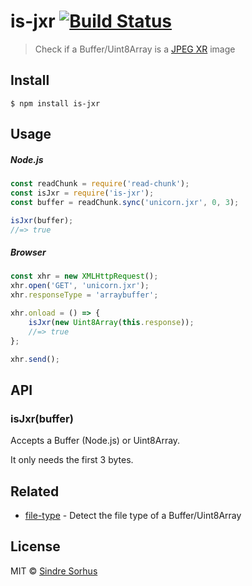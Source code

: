 # is-jxr [![Build Status](https://travis-ci.org/sindresorhus/is-jxr.svg?branch=master)](https://travis-ci.org/sindresorhus/is-jxr)

> Check if a Buffer/Uint8Array is a [JPEG XR](https://en.wikipedia.org/wiki/JPEG_XR) image


## Install

```
$ npm install is-jxr
```


## Usage

##### Node.js

```js
const readChunk = require('read-chunk');
const isJxr = require('is-jxr');
const buffer = readChunk.sync('unicorn.jxr', 0, 3);

isJxr(buffer);
//=> true
```

##### Browser

```js
const xhr = new XMLHttpRequest();
xhr.open('GET', 'unicorn.jxr');
xhr.responseType = 'arraybuffer';

xhr.onload = () => {
	isJxr(new Uint8Array(this.response));
	//=> true
};

xhr.send();
```


## API

### isJxr(buffer)

Accepts a Buffer (Node.js) or Uint8Array.

It only needs the first 3 bytes.


## Related

- [file-type](https://github.com/sindresorhus/file-type) - Detect the file type of a Buffer/Uint8Array


## License

MIT © [Sindre Sorhus](https://sindresorhus.com)
